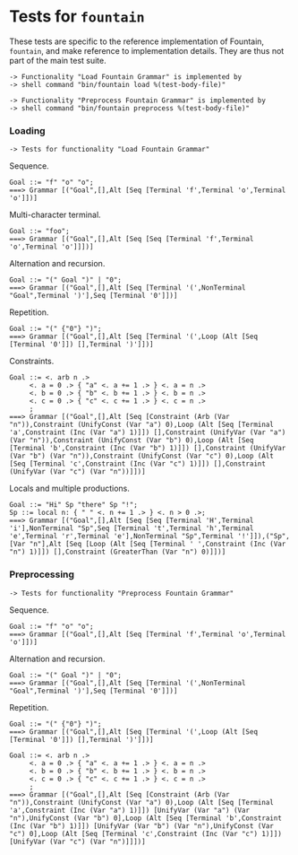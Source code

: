 Tests for `fountain`
====================

These tests are specific to the reference implementation
of Fountain, `fountain`, and make reference to implementation
details.  They are thus not part of the main test suite.

    -> Functionality "Load Fountain Grammar" is implemented by
    -> shell command "bin/fountain load %(test-body-file)"

    -> Functionality "Preprocess Fountain Grammar" is implemented by
    -> shell command "bin/fountain preprocess %(test-body-file)"

### Loading

    -> Tests for functionality "Load Fountain Grammar"

Sequence.

    Goal ::= "f" "o" "o";
    ===> Grammar [("Goal",[],Alt [Seq [Terminal 'f',Terminal 'o',Terminal 'o']])]

Multi-character terminal.

    Goal ::= "foo";
    ===> Grammar [("Goal",[],Alt [Seq [Seq [Terminal 'f',Terminal 'o',Terminal 'o']]])]

Alternation and recursion.

    Goal ::= "(" Goal ")" | "0";
    ===> Grammar [("Goal",[],Alt [Seq [Terminal '(',NonTerminal "Goal",Terminal ')'],Seq [Terminal '0']])]

Repetition.

    Goal ::= "(" {"0"} ")";
    ===> Grammar [("Goal",[],Alt [Seq [Terminal '(',Loop (Alt [Seq [Terminal '0']]) [],Terminal ')']])]

Constraints.

    Goal ::= <. arb n .>
         <. a = 0 .> { "a" <. a += 1 .> } <. a = n .>
         <. b = 0 .> { "b" <. b += 1 .> } <. b = n .>
         <. c = 0 .> { "c" <. c += 1 .> } <. c = n .>
         ;
    ===> Grammar [("Goal",[],Alt [Seq [Constraint (Arb (Var "n")),Constraint (UnifyConst (Var "a") 0),Loop (Alt [Seq [Terminal 'a',Constraint (Inc (Var "a") 1)]]) [],Constraint (UnifyVar (Var "a") (Var "n")),Constraint (UnifyConst (Var "b") 0),Loop (Alt [Seq [Terminal 'b',Constraint (Inc (Var "b") 1)]]) [],Constraint (UnifyVar (Var "b") (Var "n")),Constraint (UnifyConst (Var "c") 0),Loop (Alt [Seq [Terminal 'c',Constraint (Inc (Var "c") 1)]]) [],Constraint (UnifyVar (Var "c") (Var "n"))]])]

Locals and multiple productions.

    Goal ::= "Hi" Sp "there" Sp "!";
    Sp ::= local n: { " " <. n += 1 .> } <. n > 0 .>;
    ===> Grammar [("Goal",[],Alt [Seq [Seq [Terminal 'H',Terminal 'i'],NonTerminal "Sp",Seq [Terminal 't',Terminal 'h',Terminal 'e',Terminal 'r',Terminal 'e'],NonTerminal "Sp",Terminal '!']]),("Sp",[Var "n"],Alt [Seq [Loop (Alt [Seq [Terminal ' ',Constraint (Inc (Var "n") 1)]]) [],Constraint (GreaterThan (Var "n") 0)]])]

### Preprocessing

    -> Tests for functionality "Preprocess Fountain Grammar"

Sequence.

    Goal ::= "f" "o" "o";
    ===> Grammar [("Goal",[],Alt [Seq [Terminal 'f',Terminal 'o',Terminal 'o']])]

Alternation and recursion.

    Goal ::= "(" Goal ")" | "0";
    ===> Grammar [("Goal",[],Alt [Seq [Terminal '(',NonTerminal "Goal",Terminal ')'],Seq [Terminal '0']])]

Repetition.

    Goal ::= "(" {"0"} ")";
    ===> Grammar [("Goal",[],Alt [Seq [Terminal '(',Loop (Alt [Seq [Terminal '0']]) [],Terminal ')']])]

    Goal ::= <. arb n .>
         <. a = 0 .> { "a" <. a += 1 .> } <. a = n .>
         <. b = 0 .> { "b" <. b += 1 .> } <. b = n .>
         <. c = 0 .> { "c" <. c += 1 .> } <. c = n .>
         ;
    ===> Grammar [("Goal",[],Alt [Seq [Constraint (Arb (Var "n")),Constraint (UnifyConst (Var "a") 0),Loop (Alt [Seq [Terminal 'a',Constraint (Inc (Var "a") 1)]]) [UnifyVar (Var "a") (Var "n"),UnifyConst (Var "b") 0],Loop (Alt [Seq [Terminal 'b',Constraint (Inc (Var "b") 1)]]) [UnifyVar (Var "b") (Var "n"),UnifyConst (Var "c") 0],Loop (Alt [Seq [Terminal 'c',Constraint (Inc (Var "c") 1)]]) [UnifyVar (Var "c") (Var "n")]]])]
